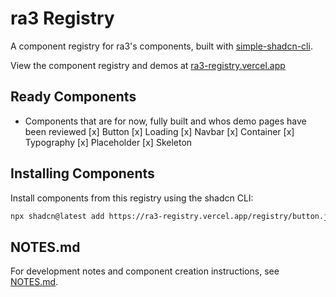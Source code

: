 # ra3 Registry

A component registry for ra3's components, built with [simple-shadcn-cli](https://github.com/Alwurts/simple-shadcn-cli).

View the component registry and demos at [ra3-registry.vercel.app](https://ra3-registry.vercel.app)

## Ready Components
- Components that are for now, fully built and whos demo pages have been reviewed
[x] Button
[x] Loading
[x] Navbar
[x] Container
[x] Typography
[x] Placeholder
[x] Skeleton

## Installing Components

Install components from this registry using the shadcn CLI:

```bash
npx shadcn@latest add https://ra3-registry.vercel.app/registry/button.json
```

## NOTES.md
For development notes and component creation instructions, see [NOTES.md](./NOTES.md).